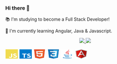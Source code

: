 ### Hi there 👋

📚 I'm studying to become a Full Stack Developer!

📓 I'm currently learning Angular, Java & Javascript.

<div align="center">
  <a href="https://github.com/MaressaOliveira25">
  <img height="180em" src="https://github-readme-stats.vercel.app/api?username=MaressaOliveira25&show_icons=true&include_all_commits=true&count_private=true&theme=radical">
  <img height="180em" src="https://github-readme-stats.vercel.app/api/top-langs/?username=IsabelOliv&langs_count=8&layout=compact&theme=radical">
   </a>
</div>
<div style="display: inline_block"><br>
  <img align="center" alt="Maressa-Js" height="30" width="40" src="https://raw.githubusercontent.com/devicons/devicon/master/icons/javascript/javascript-plain.svg">
  <img align="center" alt="Maressa-Ts" height="30" width="40" src="https://raw.githubusercontent.com/devicons/devicon/master/icons/typescript/typescript-plain.svg">
  <img align="center" alt="Maressa-HTML" height="30" width="40" src="https://raw.githubusercontent.com/devicons/devicon/master/icons/html5/html5-original.svg">
  <img align="center" alt="Maressa-CSS" height="30" width="40" src="https://raw.githubusercontent.com/devicons/devicon/master/icons/css3/css3-original.svg">
  <img align="center" alt="Maressa-Java" height="30" width="40" src="https://raw.githubusercontent.com/devicons/devicon/master/icons/java/java-original.svg">
  <img align="center" alt="Maressa-Angular" height="30" width="40" src="https://raw.githubusercontent.com/devicons/devicon/master/icons/angularjs/angularjs-original.svg">
  </div>

